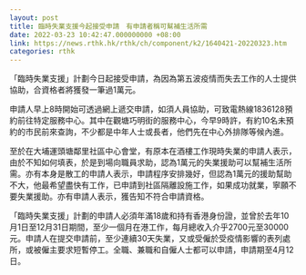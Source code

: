 ```yaml
---
layout: post
title: 臨時失業支援今起接受申請　有申請者稱可幫補生活所需
date: 2022-03-23 10:42:47.000000000 +08:00
link: https://news.rthk.hk/rthk/ch/component/k2/1640421-20220323.htm
categories: rthk
---
```


「臨時失業支援」計劃今日起接受申請，為因為第五波疫情而失去工作的人士提供協助，合資格者將獲發一筆過1萬元。

申請人早上8時開始可透過網上遞交申請，如須人員協助，可致電熱線1836128預約前往特定服務中心。其中在觀塘巧明街的服務中心，今早9時許，有約10名未預約的市民前來查詢，不少都是中年人士或長者，他們先在中心外排隊等候內進。

至於在大埔運頭塘鄰里社區中心會堂，有原本在酒樓工作現時失業的申請人表示，由於不知如何填表，於是到場向職員求助，認為1萬元的失業援助可以幫補生活所需。亦有本身是散工的申請人表示，申請程序安排幾好，但認為1萬元的援助幫助不大，他最希望盡快有工作，已申請到社區隔離設施工作，如果成功就業，寧願不要失業援助。亦有申請人表示，獲告知不符合申請資格。

「臨時失業支援」計劃的申請人必須年滿18歲和持有香港身份證，並曾於去年10月1日至12月31日期間，至少一個月在港工作，每月總收入介乎2700元至30000元。申請人在提交申請前，至少連續30天失業，又或受僱於受疫情影響的表列處所，或被僱主要求短暫停工。全職、兼職和自僱人士都可以申請，申請期至4月12日。
